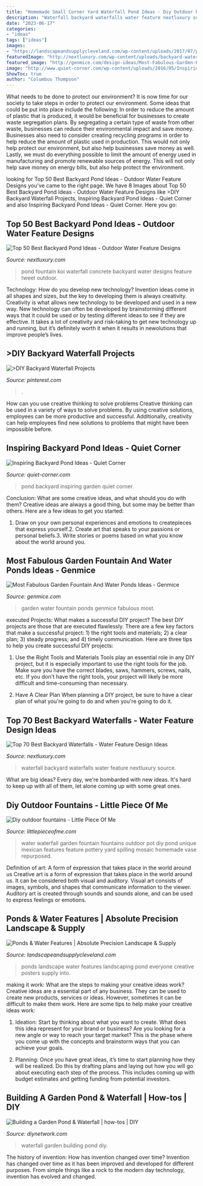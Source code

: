```yaml
---
title: "Homemade Small Corner Yard Waterfall Pond Ideas - Diy Outdoor Fountains"
description: "Waterfall backyard waterfalls water feature nextluxury source"
date: "2023-06-17"
categories:
- "ideas"
tags: ["ideas"]
images:
- "https://landscapeandsupplycleveland.com/wp-content/uploads/2017/07/ponds-1.jpg"
featuredImage: "http://nextluxury.com/wp-content/uploads/backyard-waterfall-ideas.jpg"
featured_image: "http://genmice.com/design-ideas/Most-Fabulous-Garden-Fountain-And-Water-Ponds-Ideas/lav29.jpg"
image: "http://www.quiet-corner.com/wp-content/uploads/2016/05/Inspiring-Backyard-Pond-Ideas-8.jpg"
ShowToc: true
author: "Columbus Thompson"
---
```



What needs to be done to protect our environment?
It is now time for our society to take steps in order to protect our environment. Some ideas that could be put into place include the following:
In order to reduce the amount of plastic that is produced, it would be beneficial for businesses to create waste segregation plans. By segregating a certain type of waste from other waste, businesses can reduce their environmental impact and save money. Businesses also need to consider creating recycling programs in order to help reduce the amount of plastic used in production. This would not only help protect our environment, but also help businesses save money as well. Lastly, we must do everything possible to limit the amount of energy used in manufacturing and promote renewable sources of energy. This will not only help save money on energy bills, but also help protect the environment.

	

		
looking for Top 50 Best Backyard Pond Ideas - Outdoor Water Feature Designs you've came to the right page. We have 8 Images about Top 50 Best Backyard Pond Ideas - Outdoor Water Feature Designs like &gt;DIY Backyard Waterfall Projects, Inspiring Backyard Pond Ideas - Quiet Corner and also Inspiring Backyard Pond Ideas - Quiet Corner. Here you go:
		
    
## Top 50 Best Backyard Pond Ideas - Outdoor Water Feature Designs

<img loading=lazy src="http://nextluxury.com/wp-content/uploads/small-koi-pond-ideas-fountain-cast-concrete-waterfall-design.jpg" onerror="this.onerror=null;this.src='https://tse4.mm.bing.net/th?id=OIP.sCemI1LMmENGMaby-x6VNAAAAA&amp;pid=15.1';" alt="Top 50 Best Backyard Pond Ideas - Outdoor Water Feature Designs">

_Source: nextluxury.com_

>pond fountain koi waterfall concrete backyard water designs feature tweet outdoor. 

	

Technology: How do you develop new technology?
Invention ideas come in all shapes and sizes, but the key to developing them is always creativity. Creativity is what allows new technology to be developed and used in a new way. New technology can often be developed by brainstorming different ways that it could be used or by testing different ideas to see if they are effective. It takes a lot of creativity and risk-taking to get new technology up and running, but it’s definitely worth it when it results in newolutions that improve people’s lives.

    
## &gt;DIY Backyard Waterfall Projects

<img loading=lazy src="https://i.pinimg.com/736x/db/46/fc/db46fc47c5b1f5f733659fe8ac3622e4.jpg" onerror="this.onerror=null;this.src='https://tse3.mm.bing.net/th?id=OIP.DUj_4nWWJBGykmq0weeD4wHaJ4&amp;pid=15.1';" alt="&gt;DIY Backyard Waterfall Projects">

_Source: pinterest.com_

>. 

	

How can you use creative thinking to solve problems
Creative thinking can be used in a variety of ways to solve problems. By using creative solutions, employees can be more productive and successful. Additionally, creativity can help employees find new solutions to problems that might have been impossible before.

    
## Inspiring Backyard Pond Ideas - Quiet Corner

<img loading=lazy src="http://www.quiet-corner.com/wp-content/uploads/2016/05/Inspiring-Backyard-Pond-Ideas-8.jpg" onerror="this.onerror=null;this.src='https://tse1.mm.bing.net/th?id=OIP.FzH46waHQT01_QBvdxw4TAHaFj&amp;pid=15.1';" alt="Inspiring Backyard Pond Ideas - Quiet Corner">

_Source: quiet-corner.com_

>pond backyard inspiring garden quiet corner. 

	

Conclusion: What are some creative ideas, and what should you do with them?
Creative ideas are always a good thing, but some may be better than others. Here are a few ideas to get you started: 
1. Draw on your own personal experiences and emotions to createpieces that express yourself.2. Create art that speaks to your passions or personal beliefs.3. Write stories or poems based on what you know about the world around you.
    
## Most Fabulous Garden Fountain And Water Ponds Ideas - Genmice

<img loading=lazy src="http://genmice.com/design-ideas/Most-Fabulous-Garden-Fountain-And-Water-Ponds-Ideas/lav29.jpg" onerror="this.onerror=null;this.src='https://tse4.mm.bing.net/th?id=OIP.3jCZC--Ir8sF4a3ncGwZQQHaD4&amp;pid=15.1';" alt="Most Fabulous Garden Fountain And Water Ponds Ideas - Genmice">

_Source: genmice.com_

>garden water fountain ponds genmice fabulous most. 

	

executed Projects: What makes a successful DIY project?
The best DIY projects are those that are executed flawlessly. There are a few key factors that make a successful project: 1) the right tools and materials; 2) a clear plan; 3) steady progress; and 4) timely communication. Here are three tips to help you create successful DIY projects:
1. Use the Right Tools and Materials
Tools play an essential role in any DIY project, but it is especially important to use the right tools for the job. Make sure you have the correct blades, saws, hammers, screws, nails, etc. If you don't have the right tools, your project will likely be more difficult and time-consuming than necessary.

2. Have A Clear Plan
When planning a DIY project, be sure to have a clear plan of what you're going to do and when you're going to do it.

    
## Top 70 Best Backyard Waterfalls - Water Feature Design Ideas

<img loading=lazy src="http://nextluxury.com/wp-content/uploads/backyard-waterfall-ideas.jpg" onerror="this.onerror=null;this.src='https://tse1.mm.bing.net/th?id=OIP.mw7U81lj0_roKK1FSfvZmQHaHa&amp;pid=15.1';" alt="Top 70 Best Backyard Waterfalls - Water Feature Design Ideas">

_Source: nextluxury.com_

>waterfall backyard waterfalls water feature nextluxury source. 

	

What are big ideas?
Every day, we're bombarded with new ideas. It's hard to keep up with all of them, let alone coming up with some great ones.

    
## Diy Outdoor Fountains - Little Piece Of Me

<img loading=lazy src="http://www.littlepieceofme.com/wp-content/uploads/2017/04/z7-600x402.jpg" onerror="this.onerror=null;this.src='https://tse4.mm.bing.net/th?id=OIP.YyduU5K0OMOF5DTmqJQ7agHaE9&amp;pid=15.1';" alt="Diy outdoor fountains - Little Piece Of Me">

_Source: littlepieceofme.com_

>water waterfall garden fountain fountains outdoor pot diy pond unique mexican features feature pottery yard spilling mosaic homemade vase repurposed. 

	

Definition of art: A form of expression that takes place in the world around us
Creative art is a form of expression that takes place in the world around us. It can be considered both visual and auditory. Visual art consists of images, symbols, and shapes that communicate information to the viewer. Auditory art is created through sounds and sounds alone, and can be used to express feelings or emotions.

    
## Ponds &amp; Water Features | Absolute Precision Landscape &amp; Supply

<img loading=lazy src="https://landscapeandsupplycleveland.com/wp-content/uploads/2017/07/ponds-1.jpg" onerror="this.onerror=null;this.src='https://tse1.mm.bing.net/th?id=OIP.gAiZxIGvMYXMueqiaRAL7AHaEj&amp;pid=15.1';" alt="Ponds &amp; Water Features | Absolute Precision Landscape &amp; Supply">

_Source: landscapeandsupplycleveland.com_

>ponds landscape water features landscaping pond everyone creative posters supply into. 

	

making it work: What are the steps to making your creative ideas work?
Creative ideas are a essential part of any business. They can be used to create new products, services or ideas. However, sometimes it can be difficult to make them work. Here are some tips to help make your creative ideas work:
1. Ideation: Start by thinking about what you want to create. What does this idea represent for your brand or business? Are you looking for a new angle or way to reach your target market? This is the phase where you come up with the concepts and brainstorm ways that you can achieve your goals.

2. Planning: Once you have great ideas, it’s time to start planning how they will be realized. Do this by drafting plans and laying out how you will go about executing each step of the process. This includes coming up with budget estimates and getting funding from potential investors.


    
## Building A Garden Pond &amp; Waterfall | How-tos | DIY

<img loading=lazy src="http://diy.sndimg.com/content/dam/images/diy/fullset/2013/8/30/0/0212055_1508_building_garden_waterfall_002_s4x3.jpg.rend.hgtvcom.1280.960.suffix/1420688559072.jpeg" onerror="this.onerror=null;this.src='https://tse1.mm.bing.net/th?id=OIP.HXbxa5cJ80-utfxhL9cssAHaFj&amp;pid=15.1';" alt="Building a Garden Pond &amp; Waterfall | how-tos | DIY">

_Source: diynetwork.com_

>waterfall garden building pond diy. 

	

The history of invention: How has invention changed over time?
Invention has changed over time as it has been improved and developed for different purposes. From simple things like a rock to the modern day technology, invention has evolved and changed.

